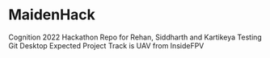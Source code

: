 # MaidenHack
Cognition 2022 Hackathon Repo for Rehan, Siddharth and Kartikeya
Testing Git Desktop
Expected Project Track is UAV from InsideFPV